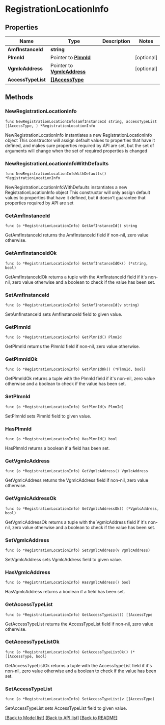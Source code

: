 # RegistrationLocationInfo

## Properties

Name | Type | Description | Notes
------------ | ------------- | ------------- | -------------
**AmfInstanceId** | **string** |  | 
**PlmnId** | Pointer to [**PlmnId**](PlmnId.md) |  | [optional] 
**VgmlcAddress** | Pointer to [**VgmlcAddress**](VgmlcAddress.md) |  | [optional] 
**AccessTypeList** | [**[]AccessType**](AccessType.md) |  | 

## Methods

### NewRegistrationLocationInfo

`func NewRegistrationLocationInfo(amfInstanceId string, accessTypeList []AccessType, ) *RegistrationLocationInfo`

NewRegistrationLocationInfo instantiates a new RegistrationLocationInfo object
This constructor will assign default values to properties that have it defined,
and makes sure properties required by API are set, but the set of arguments
will change when the set of required properties is changed

### NewRegistrationLocationInfoWithDefaults

`func NewRegistrationLocationInfoWithDefaults() *RegistrationLocationInfo`

NewRegistrationLocationInfoWithDefaults instantiates a new RegistrationLocationInfo object
This constructor will only assign default values to properties that have it defined,
but it doesn't guarantee that properties required by API are set

### GetAmfInstanceId

`func (o *RegistrationLocationInfo) GetAmfInstanceId() string`

GetAmfInstanceId returns the AmfInstanceId field if non-nil, zero value otherwise.

### GetAmfInstanceIdOk

`func (o *RegistrationLocationInfo) GetAmfInstanceIdOk() (*string, bool)`

GetAmfInstanceIdOk returns a tuple with the AmfInstanceId field if it's non-nil, zero value otherwise
and a boolean to check if the value has been set.

### SetAmfInstanceId

`func (o *RegistrationLocationInfo) SetAmfInstanceId(v string)`

SetAmfInstanceId sets AmfInstanceId field to given value.


### GetPlmnId

`func (o *RegistrationLocationInfo) GetPlmnId() PlmnId`

GetPlmnId returns the PlmnId field if non-nil, zero value otherwise.

### GetPlmnIdOk

`func (o *RegistrationLocationInfo) GetPlmnIdOk() (*PlmnId, bool)`

GetPlmnIdOk returns a tuple with the PlmnId field if it's non-nil, zero value otherwise
and a boolean to check if the value has been set.

### SetPlmnId

`func (o *RegistrationLocationInfo) SetPlmnId(v PlmnId)`

SetPlmnId sets PlmnId field to given value.

### HasPlmnId

`func (o *RegistrationLocationInfo) HasPlmnId() bool`

HasPlmnId returns a boolean if a field has been set.

### GetVgmlcAddress

`func (o *RegistrationLocationInfo) GetVgmlcAddress() VgmlcAddress`

GetVgmlcAddress returns the VgmlcAddress field if non-nil, zero value otherwise.

### GetVgmlcAddressOk

`func (o *RegistrationLocationInfo) GetVgmlcAddressOk() (*VgmlcAddress, bool)`

GetVgmlcAddressOk returns a tuple with the VgmlcAddress field if it's non-nil, zero value otherwise
and a boolean to check if the value has been set.

### SetVgmlcAddress

`func (o *RegistrationLocationInfo) SetVgmlcAddress(v VgmlcAddress)`

SetVgmlcAddress sets VgmlcAddress field to given value.

### HasVgmlcAddress

`func (o *RegistrationLocationInfo) HasVgmlcAddress() bool`

HasVgmlcAddress returns a boolean if a field has been set.

### GetAccessTypeList

`func (o *RegistrationLocationInfo) GetAccessTypeList() []AccessType`

GetAccessTypeList returns the AccessTypeList field if non-nil, zero value otherwise.

### GetAccessTypeListOk

`func (o *RegistrationLocationInfo) GetAccessTypeListOk() (*[]AccessType, bool)`

GetAccessTypeListOk returns a tuple with the AccessTypeList field if it's non-nil, zero value otherwise
and a boolean to check if the value has been set.

### SetAccessTypeList

`func (o *RegistrationLocationInfo) SetAccessTypeList(v []AccessType)`

SetAccessTypeList sets AccessTypeList field to given value.



[[Back to Model list]](../README.md#documentation-for-models) [[Back to API list]](../README.md#documentation-for-api-endpoints) [[Back to README]](../README.md)


